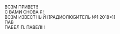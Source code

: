 ВС3М ПРИВЕТ!! <br/>
С ВАМИ СНОВА Я!<br/>
ВС3М ИЗВЕСТНЫЙ [[РАДИОЛЮБИТЕЛЬ №1 2018*]]<br/>
ПАВ<br/>
ПАВЕЛ П. ПАВЕЛ!!!<br/>
